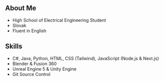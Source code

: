 ## About Me
- High School of Electrical Engineering Student
- Slovak
- Fluent in English

## Skills
- C#, Java, Python, HTML, CSS (Tailwind), JavaScript (Node.js & Next.js)
- Blender & Fusion 360
- Unreal Engine 5 & Unity Engine
- Git Source Control
